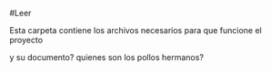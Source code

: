 #Leer

Esta carpeta contiene los archivos necesarios para que funcione el proyecto

y su documento? quienes son los pollos hermanos?
